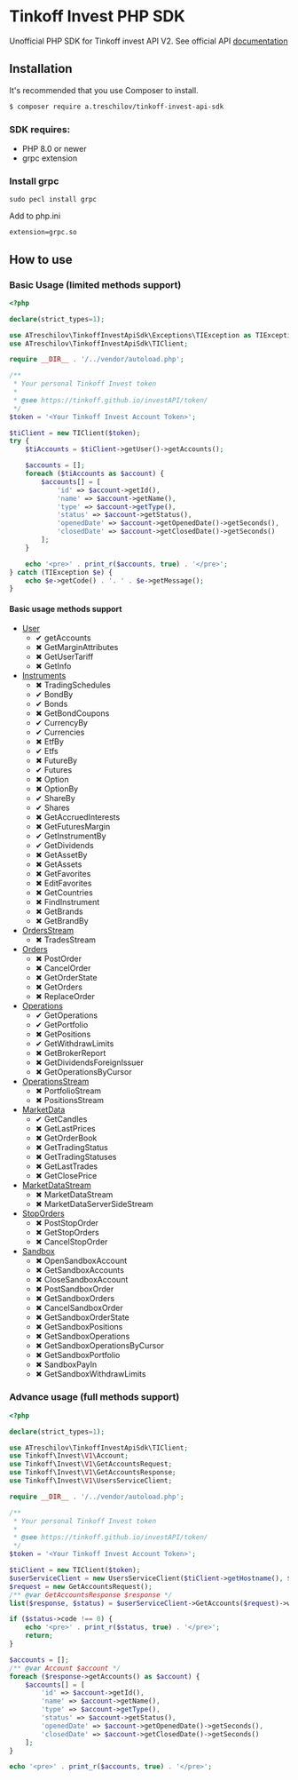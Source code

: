 # Tinkoff Invest PHP SDK

Unofficial PHP SDK for Tinkoff invest API V2. See official API [documentation](https://tinkoff.github.io/investAPI/)

## Installation
It's recommended that you use Composer to install.

```bash
$ composer require a.treschilov/tinkoff-invest-api-sdk
```

### SDK requires:
- PHP 8.0 or newer
- grpc extension

### Install grpc
```
sudo pecl install grpc
```

Add to php.ini
```
extension=grpc.so
```

## How to use

### Basic Usage (limited methods support)
```php
<?php

declare(strict_types=1);

use ATreschilov\TinkoffInvestApiSdk\Exceptions\TIException as TIException;
use ATreschilov\TinkoffInvestApiSdk\TIClient;

require __DIR__ . '/../vendor/autoload.php';

/**
 * Your personal Tinkoff Invest token
 *
 * @see https://tinkoff.github.io/investAPI/token/
 */
$token = '<Your Tinkoff Invest Account Token>';

$tiClient = new TIClient($token);
try {
    $tiAccounts = $tiClient->getUser()->getAccounts();

    $accounts = [];
    foreach ($tiAccounts as $account) {
        $accounts[] = [
            'id' => $account->getId(),
            'name' => $account->getName(),
            'type' => $account->getType(),
            'status' => $account->getStatus(),
            'openedDate' => $account->getOpenedDate()->getSeconds(),
            'closedDate' => $account->getClosedDate()->getSeconds()
        ];
    }

    echo '<pre>' . print_r($accounts, true) . '</pre>';
} catch (TIException $e) {
    echo $e->getCode() . '. ' . $e->getMessage();
}
```

#### Basic usage methods support
* [User](https://tinkoff.github.io/investAPI/users/)
  * &#10004; getAccounts
  * &#10006; GetMarginAttributes
  * &#10006; GetUserTariff
  * &#10006; GetInfo
* [Instruments](https://tinkoff.github.io/investAPI/instruments/)
  * &#10006; TradingSchedules
  * &#10004; BondBy
  * &#10004; Bonds
  * &#10006; GetBondCoupons
  * &#10004; CurrencyBy
  * &#10004; Currencies
  * &#10006; EtfBy
  * &#10004; Etfs
  * &#10006; FutureBy
  * &#10004; Futures
  * &#10006; Option
  * &#10006; OptionBy
  * &#10004; ShareBy
  * &#10004; Shares
  * &#10006; GetAccruedInterests
  * &#10006; GetFuturesMargin
  * &#10004; GetInstrumentBy
  * &#10004; GetDividends
  * &#10006; GetAssetBy
  * &#10006; GetAssets
  * &#10006; GetFavorites
  * &#10006; EditFavorites
  * &#10006; GetCountries
  * &#10006; FindInstrument
  * &#10006; GetBrands
  * &#10006; GetBrandBy
* [OrdersStream](https://tinkoff.github.io/investAPI/orders/)
  * &#10006; TradesStream
* [Orders](https://tinkoff.github.io/investAPI/orders/)
  * &#10006; PostOrder
  * &#10006; CancelOrder
  * &#10006; GetOrderState
  * &#10006; GetOrders
  * &#10006; ReplaceOrder
* [Operations](https://tinkoff.github.io/investAPI/operations/)
  * &#10004; GetOperations
  * &#10004; GetPortfolio
  * &#10006; GetPositions
  * &#10004; GetWithdrawLimits
  * &#10006; GetBrokerReport
  * &#10006; GetDividendsForeignIssuer
  * &#10006; GetOperationsByCursor
* [OperationsStream](https://tinkoff.github.io/investAPI/operations/)
  * &#10006; PortfolioStream
  * &#10006; PositionsStream
* [MarketData](https://tinkoff.github.io/investAPI/marketdata/)
  * &#10004; GetCandles
  * &#10006; GetLastPrices
  * &#10006; GetOrderBook
  * &#10006; GetTradingStatus
  * &#10006; GetTradingStatuses
  * &#10006; GetLastTrades
  * &#10006; GetClosePrice
* [MarketDataStream](https://tinkoff.github.io/investAPI/marketdata/#marketdatastreamservice)
  * &#10006; MarketDataStream
  * &#10006; MarketDataServerSideStream
* [StopOrders](https://tinkoff.github.io/investAPI/stoporders/)
  * &#10006; PostStopOrder
  * &#10006; GetStopOrders
  * &#10006; CancelStopOrder
* [Sandbox](https://tinkoff.github.io/investAPI/head-sandbox/)
  * &#10006; OpenSandboxAccount
  * &#10006; GetSandboxAccounts
  * &#10006; CloseSandboxAccount
  * &#10006; PostSandboxOrder
  * &#10006; GetSandboxOrders
  * &#10006; CancelSandboxOrder
  * &#10006; GetSandboxOrderState
  * &#10006; GetSandboxPositions
  * &#10006; GetSandboxOperations
  * &#10006; GetSandboxOperationsByCursor
  * &#10006; GetSandboxPortfolio
  * &#10006; SandboxPayIn
  * &#10006; GetSandboxWithdrawLimits

### Advance usage (full methods support)
```php
<?php

declare(strict_types=1);

use ATreschilov\TinkoffInvestApiSdk\TIClient;
use Tinkoff\Invest\V1\Account;
use Tinkoff\Invest\V1\GetAccountsRequest;
use Tinkoff\Invest\V1\GetAccountsResponse;
use Tinkoff\Invest\V1\UsersServiceClient;

require __DIR__ . '/../vendor/autoload.php';

/**
 * Your personal Tinkoff Invest token
 *
 * @see https://tinkoff.github.io/investAPI/token/
 */
$token = '<Your Tinkoff Invest Account Token>';

$tiClient = new TIClient($token);
$userServiceClient = new UsersServiceClient($tiClient->getHostname(), $tiClient->getOptions());
$request = new GetAccountsRequest();
/** @var GetAccountsResponse $response */
list($response, $status) = $userServiceClient->GetAccounts($request)->wait();

if ($status->code !== 0) {
    echo '<pre>' . print_r($status, true) . '</pre>';
    return;
}

$accounts = [];
/** @var Account $account */
foreach ($response->getAccounts() as $account) {
    $accounts[] = [
        'id' => $account->getId(),
        'name' => $account->getName(),
        'type' => $account->getType(),
        'status' => $account->getStatus(),
        'openedDate' => $account->getOpenedDate()->getSeconds(),
        'closedDate' => $account->getClosedDate()->getSeconds()
    ];
}

echo '<pre>' . print_r($accounts, true) . '</pre>';
```